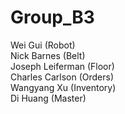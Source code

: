 # Group_B3
Wei Gui (Robot) <br />
Nick Barnes (Belt)  <br />
Joseph Leiferman (Floor) <br />
Charles Carlson (Orders) <br />
Wangyang Xu (Inventory) <br />
Di Huang (Master) <br />
